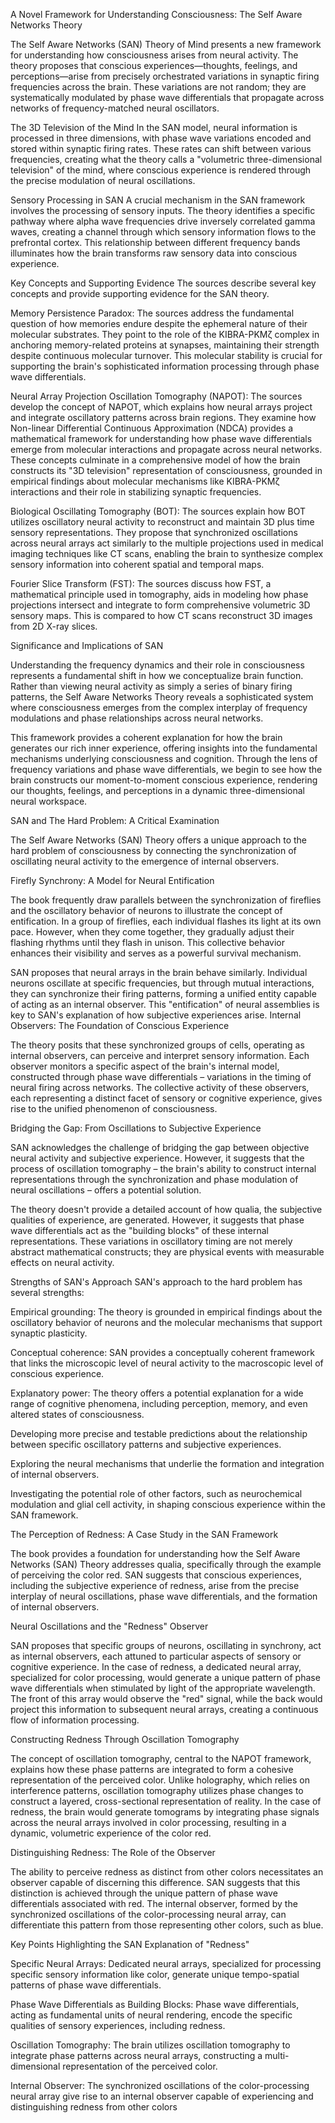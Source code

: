 A Novel Framework for Understanding Consciousness: The Self Aware Networks Theory

The Self Aware Networks (SAN) Theory of Mind presents a new framework for understanding how consciousness arises from neural activity. The theory proposes that conscious experiences—thoughts, feelings, and perceptions—arise from precisely orchestrated variations in synaptic firing frequencies across the brain. These variations are not random; they are systematically modulated by phase wave differentials that propagate across networks of frequency-matched neural oscillators.

The 3D Television of the Mind
In the SAN model, neural information is processed in three dimensions, with phase wave variations encoded and stored within synaptic firing rates. These rates can shift between various frequencies, creating what the theory calls a "volumetric three-dimensional television" of the mind, where conscious experience is rendered through the precise modulation of neural oscillations.

Sensory Processing in SAN
A crucial mechanism in the SAN framework involves the processing of sensory inputs. The theory identifies a specific pathway where alpha wave frequencies drive inversely correlated gamma waves, creating a channel through which sensory information flows to the prefrontal cortex. This relationship between different frequency bands illuminates how the brain transforms raw sensory data into conscious experience.

Key Concepts and Supporting Evidence
The sources describe several key concepts and provide supporting evidence for the SAN theory.

Memory Persistence Paradox: The sources address the fundamental question of how memories endure despite the ephemeral nature of their molecular substrates. They point to the role of the KIBRA-PKMζ complex in anchoring memory-related proteins at synapses, maintaining their strength despite continuous molecular turnover. This molecular stability is crucial for supporting the brain's sophisticated information processing through phase wave differentials.

Neural Array Projection Oscillation Tomography (NAPOT): The sources develop the concept of NAPOT, which explains how neural arrays project and integrate oscillatory patterns across brain regions. They examine how Non-linear Differential Continuous Approximation (NDCA) provides a mathematical framework for understanding how phase wave differentials emerge from molecular interactions and propagate across neural networks. These concepts culminate in a comprehensive model of how the brain constructs its "3D television" representation of consciousness, grounded in empirical findings about molecular mechanisms like KIBRA-PKMζ interactions and their role in stabilizing synaptic frequencies.

Biological Oscillating Tomography (BOT): The sources explain how BOT utilizes oscillatory neural activity to reconstruct and maintain 3D plus time sensory representations. They propose that synchronized oscillations across neural arrays act similarly to the multiple projections used in medical imaging techniques like CT scans, enabling the brain to synthesize complex sensory information into coherent spatial and temporal maps.

Fourier Slice Transform (FST): The sources discuss how FST, a mathematical principle used in tomography, aids in modeling how phase projections intersect and integrate to form comprehensive volumetric 3D sensory maps. This is compared to how CT scans reconstruct 3D images from 2D X-ray slices.

Significance and Implications of SAN

Understanding the frequency dynamics and their role in consciousness represents a fundamental shift in how we conceptualize brain function. Rather than viewing neural activity as simply a series of binary firing patterns, the Self Aware Networks Theory reveals a sophisticated system where consciousness emerges from the complex interplay of frequency modulations and phase relationships across neural networks.

This framework provides a coherent explanation for how the brain generates our rich inner experience, offering insights into the fundamental mechanisms underlying consciousness and cognition. Through the lens of frequency variations and phase wave differentials, we begin to see how the brain constructs our moment-to-moment conscious experience, rendering our thoughts, feelings, and perceptions in a dynamic three-dimensional neural workspace.

SAN and The Hard Problem: A Critical Examination

The Self Aware Networks (SAN) Theory offers a unique approach to the hard problem of consciousness by connecting the synchronization of oscillating neural activity to the emergence of internal observers. 

Firefly Synchrony: A Model for Neural Entification

The book frequently draw parallels between the synchronization of fireflies and the oscillatory behavior of neurons to illustrate the concept of entification. In a group of fireflies, each individual flashes its light at its own pace. However, when they come together, they gradually adjust their flashing rhythms until they flash in unison. This collective behavior enhances their visibility and serves as a powerful survival mechanism.

SAN proposes that neural arrays in the brain behave similarly. Individual neurons oscillate at specific frequencies, but through mutual interactions, they can synchronize their firing patterns, forming a unified entity capable of acting as an internal observer. This "entification" of neural assemblies is key to SAN's explanation of how subjective experiences arise.
Internal Observers: The Foundation of Conscious Experience

The theory posits that these synchronized groups of cells, operating as internal observers, can perceive and interpret sensory information. Each observer monitors a specific aspect of the brain's internal model, constructed through phase wave differentials – variations in the timing of neural firing across networks. The collective activity of these observers, each representing a distinct facet of sensory or cognitive experience, gives rise to the unified phenomenon of consciousness.

Bridging the Gap: From Oscillations to Subjective Experience

SAN acknowledges the challenge of bridging the gap between objective neural activity and subjective experience. However, it suggests that the process of oscillation tomography – the brain's ability to construct internal representations through the synchronization and phase modulation of neural oscillations – offers a potential solution.

The theory doesn't provide a detailed account of how qualia, the subjective qualities of experience, are generated. However, it suggests that phase wave differentials act as the "building blocks" of these internal representations. These variations in oscillatory timing are not merely abstract mathematical constructs; they are physical events with measurable effects on neural activity.

Strengths of SAN's Approach
SAN's approach to the hard problem has several strengths:

Empirical grounding: The theory is grounded in empirical findings about the oscillatory behavior of neurons and the molecular mechanisms that support synaptic plasticity.

Conceptual coherence: SAN provides a conceptually coherent framework that links the microscopic level of neural activity to the macroscopic level of conscious experience.

Explanatory power: The theory offers a potential explanation for a wide range of cognitive phenomena, including perception, memory, and even altered states of consciousness.

Developing more precise and testable predictions about the relationship between specific oscillatory patterns and subjective experiences.

Exploring the neural mechanisms that underlie the formation and integration of internal observers.

Investigating the potential role of other factors, such as neurochemical modulation and glial cell activity, in shaping conscious experience within the SAN framework.

The Perception of Redness: A Case Study in the SAN Framework


The book provides a foundation for understanding how the Self Aware Networks (SAN) Theory addresses qualia, specifically through the example of perceiving the color red. SAN suggests that conscious experiences, including the subjective experience of redness, arise from the precise interplay of neural oscillations, phase wave differentials, and the formation of internal observers.


Neural Oscillations and the "Redness" Observer


SAN proposes that specific groups of neurons, oscillating in synchrony, act as internal observers, each attuned to particular aspects of sensory or cognitive experience. In the case of redness, a dedicated neural array, specialized for color processing, would generate a unique pattern of phase wave differentials when stimulated by light of the appropriate wavelength. The front of this array would observe the "red" signal, while the back would project this information to subsequent neural arrays, creating a continuous flow of information processing.


Constructing Redness Through Oscillation Tomography

The concept of oscillation tomography, central to the NAPOT framework, explains how these phase patterns are integrated to form a cohesive representation of the perceived color. Unlike holography, which relies on interference patterns, oscillation tomography utilizes phase changes to construct a layered, cross-sectional representation of reality. In the case of redness, the brain would generate tomograms by integrating phase signals across the neural arrays involved in color processing, resulting in a dynamic, volumetric experience of the color red.


Distinguishing Redness: The Role of the Observer

The ability to perceive redness as distinct from other colors necessitates an observer capable of discerning this difference. SAN suggests that this distinction is achieved through the unique pattern of phase wave differentials associated with red. The internal observer, formed by the synchronized oscillations of the color-processing neural array, can differentiate this pattern from those representing other colors, such as blue.


Key Points Highlighting the SAN Explanation of "Redness"


Specific Neural Arrays: Dedicated neural arrays, specialized for processing specific sensory information like color, generate unique tempo-spatial patterns of phase wave differentials.


Phase Wave Differentials as Building Blocks: Phase wave differentials, acting as fundamental units of neural rendering, encode the specific qualities of sensory experiences, including redness.


Oscillation Tomography: The brain utilizes oscillation tomography to integrate phase patterns across neural arrays, constructing a multi-dimensional representation of the perceived color.


Internal Observer: The synchronized oscillations of the color-processing neural array give rise to an internal observer capable of experiencing and distinguishing redness from other colors